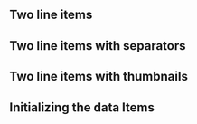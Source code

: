 ## Two line items
<snippet id='ext-listview-two-lines-html'/>

## Two line items with separators
<snippet id='ext-listview-borders-two-lines-html'/>

## Two line items with thumbnails
<snippet id='ext-listview-thumbs-two-lines-html'/>

## Initializing the data Items
<snippet id='ext-listview-two-lines-code'/>